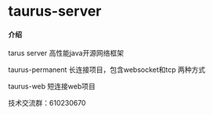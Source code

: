 # taurus-server

#### 介绍
<p>tarus server 高性能java开源网络框架</p>
<p>taurus-permanent 长连接项目，包含websocket和tcp 两种方式</p>
<p>taurus-web 短连接web项目</p>
<p>技术交流群：610230670</p>
